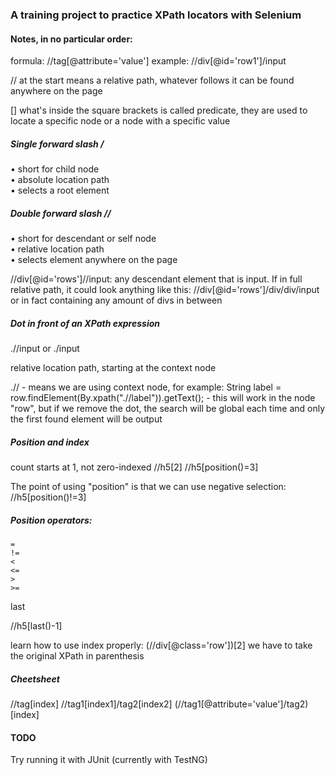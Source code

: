### A training project to practice XPath locators with Selenium

#### Notes, in no particular order:

formula: //tag[@attribute='value']
example: //div[@id='row1']/input

// at the start means a relative path, whatever follows it can be found anywhere on the page

[] what's inside the square brackets is called predicate, they are used to locate a specific node or a node with a specific value

##### Single forward slash /  
• short for child node  
• absolute location path  
• selects a root element  


##### Double forward slash //

• short for descendant or self node  
• relative location path  
• selects element anywhere on the page  

//div[@id='rows']//input: any descendant element that is input. If in full relative path, it could look anything like this:
//div[@id='rows']/div/div/input or in fact containing any amount of divs in between

##### Dot in front of an XPath expression

.//input or ./input

relative location path, starting at the context node

.// - means we are using context node, for example:
String label = row.findElement(By.xpath(".//label")).getText(); - this will work in the node "row", but if we remove the dot, the search will be global each time and only the first found element will be output

##### Position and index

count starts at 1, not zero-indexed
//h5[2]
//h5[position()=3]

The point of using "position" is that we can use negative selection:
//h5[position()!=3]

##### Position operators:
    =  
    !=  
    <  
    <=  
    >  
    >=  

last

//h5[last()-1]

learn how to use index properly:
(//div[@class='row'])[2]
we have to take the original XPath in parenthesis

##### Cheetsheet
//tag[index]
//tag1[index1]/tag2[index2]
(//tag1[@attribute='value']/tag2)[index]

#### TODO
Try running it with JUnit (currently with TestNG)